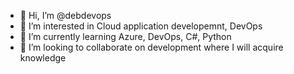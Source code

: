 - 👋 Hi, I’m @debdevops
- 👀 I’m interested in Cloud application developemnt, DevOps
- 🌱 I’m currently learning Azure, DevOps, C#, Python
- 💞️ I’m looking to collaborate on development where I will acquire knowledge 

<!---
debdevops/debdevops is a ✨ special ✨ repository because its `README.md` (this file) appears on your GitHub profile.
You can click the Preview link to take a look at your changes.
--->
